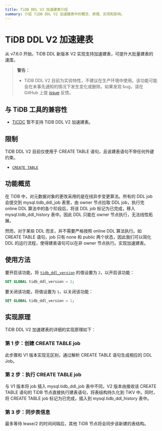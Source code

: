 ```yaml
---
title: TiDB DDL V2 加速建表介绍
summary: 介绍 TiDB DDL V2 加速建表中的概念、原理、实现和影响。
---
```


# TiDB DDL V2 加速建表

从 v7.6.0 开始，TiDB DDL 新版本 V2 实现支持加速建表，可提升大批量建表的速度。

> **警告：**
>
> - TiDB DDL V2 目前为实验特性，不建议在生产环境中使用。该功能可能会在未事先通知的情况下发生变化或删除。如果发现 bug，请在 GitHub 上提 [issue](https://github.com/pingcap/tidb/issues) 反馈。

## 与 TiDB 工具的兼容性

- [TiCDC](/ticdc/ticdc-overview.md) 暂不支持 TiDB DDL V2 加速建表。

## 限制

TiDB DDL V2 目前仅使用于 CREATE TABLE 语句，且该建表语句不带任何外键约束。

- [`CREATE TABLE`](/sql-statements/sql-statement-create-table.md)

## 功能概览

在 TiDB 中，对元数据对象的更改采用的是在线异步变更算法。所有的 DDL job 会提交到 mysql.tidb_ddl_job 表里，由 owner 节点拉取 DDL job，执行完 online DDL 算法中的各个阶段后，将该 DDL job 标记为已完成，移入 mysql.tidb_ddl_history 表中。因此 DDL 只能在 owner 节点执行，无法线性拓展。

然而，对于某些 DDL 而言，并不需要严格按照 online DDL 算法执行。如 CREATE TABLE 语句，job 只有 none 和 public 两个状态，因此我们可以简化 DDL 的运行流程，使得建表语句可以在非 owner 节点执行。实现加速建表。

## 使用方法

要开启该功能，将 [`tidb_ddl_version`](/system-variables.md#tidb_ddl_verion-从-v760-版本开始引入) 的值设置为 `2`，以开启该功能：

```sql
SET GLOBAL tidb_ddl_version = 2;
```

要关闭该功能，将值设置为 `1`，以关闭该功能：

```sql
SET GLOBAL tidb_ddl_version = 1;
```

## 实现原理

TiDB DDL V2 加速建表的详细的实现原理如下：

### 第 1 步：创建 CREATE TABLE job

此步骤和 V1 版本实现无区别，通过解析 CREATE TABLE 语句生成相应的 DDL Job。

### 第 2 步：执行 CREATE TABLE job

与 V1 版本将 job 插入 mysql.tidb_ddl_job 表中不同，V2 版本由接收该 CREATE TABLE 语句的 TiDB 节点直接执行建表语句，将表结构持久化到 TiKV 中。同时，将 CREATE TABLE job 标记为已完成，插入到 mysql.tidb_ddl_history 表中。

### 第 3 步：同步表信息

最多等待 lease/2 的时间间隔后，其他 TiDB 节点将会同步该新建的表结构。